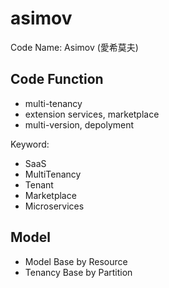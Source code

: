 # asimov


Code Name: Asimov (愛希莫夫)

## Code Function

- multi-tenancy
- extension services, marketplace
- multi-version, depolyment


Keyword:

- SaaS
- MultiTenancy
- Tenant
- Marketplace
- Microservices



## Model

- Model Base by Resource
- Tenancy Base by Partition


